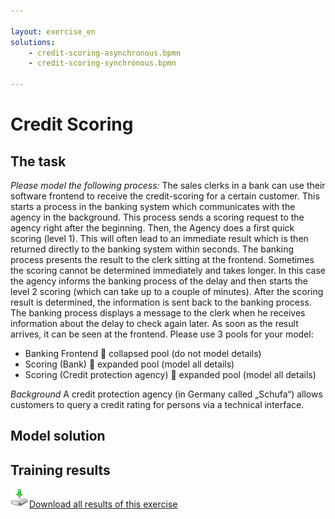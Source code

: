 ```yaml
---

layout: exercise_en
solutions:
    - credit-scoring-asynchronous.bpmn
    - credit-scoring-synchronous.bpmn

---
```


# Credit Scoring

## The task

*Please model the following process:*
The sales clerks in a bank can use their software frontend to receive the credit-scoring for a certain customer. This starts a process in the banking system which communicates with the agency in the background.
This process sends a scoring request to the agency right after the beginning. Then, the Agency does a first quick scoring (level 1). This will often lead to an immediate result which is then returned directly to the banking system within seconds. The banking process presents the result to the clerk sitting at the frontend.
Sometimes the scoring cannot be determined immediately and takes longer. In this case the agency informs the banking process of the delay and then starts the level 2 scoring (which can take up to a couple of minutes). After the scoring result is determined, the information is sent back to the banking process. The banking process displays a message to the clerk when he receives information about the delay to check again later. As soon as the result arrives, it can be seen at the frontend.
Please use 3 pools for your model:
-	Banking Frontend  collapsed pool (do not model details)
-	Scoring (Bank)  expanded pool (model all details)
-	Scoring (Credit protection agency)  expanded pool (model all details)

*Background*
A credit protection agency (in Germany called „Schufa“) allows customers to query a credit rating for persons via a technical interface.

## Model solution

<div id="solutions"></div>

## Training results

<div id="results"></div>

<p>
  <a href="/site/static/03-Credit-scoring.zip"><img src="img/download.png" style="width:30px;height:30px;border:0;" />Download all results of this exercise</a>
</p>
